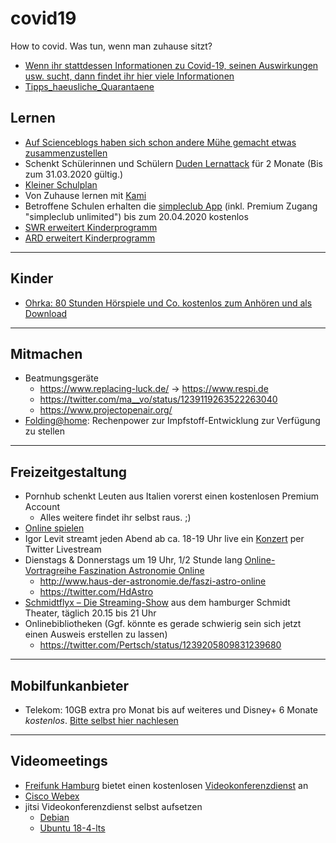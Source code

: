 # covid19
How to covid. Was tun, wenn man zuhause sitzt?

* [Wenn ihr stattdessen Informationen zu Covid-19, seinen Auswirkungen usw. sucht, dann findet ihr hier viele Informationen](https://github.com/cwoomi/cert-covid19)
* [Tipps_haeusliche_Quarantaene](https://www.bbk.bund.de/SharedDocs/Downloads/BBK/DE/Publikationen/Broschueren_Flyer/Tipps_%20haeusliche_Quarantaene.pdf?__blob=publicationFile)

## Lernen
* [Auf Scienceblogs haben sich schon andere Mühe gemacht etwas zusammenzustellen](http://scienceblogs.de/meertext/2020/03/16/corona-homeschooling-link-sammlung-und-ideen-fuer-unterrichtsersatz-zu-hause/)
* Schenkt Schülerinnen und Schülern [Duden Lernattack](https://learnattack.de/corona) für 2 Monate (Bis zum 31.03.2020 gültig.)
* [Kleiner Schulplan](https://twitter.com/hessophanes_/status/1239099719441428480)
* Von Zuhause lernen mit [Kami](https://blog.kamiapp.com/remote-learning-with-kami-during-school-shutdowns/)
* Betroffene Schulen erhalten die [simpleclub App](https://support.simpleclub.com/de/articles/3793519-schulschliessung-wegen-corona-virus) (inkl. Premium Zugang "simpleclub unlimited") bis zum 20.04.2020 kostenlos
* [SWR erweitert Kinderprogramm](https://www.presseportal.de/pm/7169/4547135)
* [ARD erweitert Kinderprogramm](https://www.tagesschau.de/inland/corona-kinderprogramm-101.html)

----

## Kinder
* [Ohrka: 80 Stunden Hörspiele und Co. kostenlos zum Anhören und als Download](https://www.ohrka.de/)

----

## Mitmachen
* Beatmungsgeräte
  * https://www.replacing-luck.de/ -> https://www.respi.de
  * https://twitter.com/ma__vo/status/1239119263522263040
  * https://www.projectopenair.org/
* [Folding@home](https://foldingathome.org/2020/02/27/foldinghome-takes-up-the-fight-against-covid-19-2019-ncov/): Rechenpower zur Impfstoff-Entwicklung zur Verfügung zu stellen

----

## Freizeitgestaltung
* Pornhub schenkt Leuten aus Italien vorerst einen kostenlosen Premium Account
  * Alles weitere findet ihr selbst raus. ;)
* [Online spielen](https://twitter.com/JackPackTV/status/1239199850924781568)
* Igor Levit streamt jeden Abend ab ca. 18-19 Uhr live ein [Konzert](https://twitter.com/igorpianist) per Twitter Livestream
* Dienstags & Donnerstags um 19 Uhr, 1/2 Stunde lang [Online-Vortragreihe Faszination Astronomie Online](https://www.youtube.com/watch?v=ztvg7jjSBrI)
  * http://www.haus-der-astronomie.de/faszi-astro-online
  * https://twitter.com/HdAstro
* [Schmidtflyx – Die Streaming-Show](https://www.tivoli.de/programm-tickets/schmidtflyx-die-streaming-show/) aus dem hamburger Schmidt Theater, täglich 20.15 bis 21 Uhr  
* Onlinebibliotheken (Ggf. könnte es gerade schwierig sein sich jetzt einen Ausweis erstellen zu lassen)
  * https://twitter.com/Pertsch/status/1239205809831239680
  
----

## Mobilfunkanbieter
* Telekom: 10GB extra pro Monat bis auf weiteres und Disney+ 6 Monate *kostenlos*. [Bitte selbst hier nachlesen](http://telekom.de/wir-verbinden)

----

## Videomeetings
* [Freifunk Hamburg](https://twitter.com/FreifunkHH) bietet einen kostenlosen [Videokonferenzdienst](https://jitsi.hamburg.freifunk.net/) an
* [Cisco Webex](https://help.webex.com/de-de/n80v1rcb/Cisco-Webex-Available-Free-in-These-Countries-COVID-19-Response)
* jitsi Videokonferenzdienst selbst aufsetzen
  * [Debian](https://jalogisch.de/2020/make-videochat-available-installation-of-jitsi-on-debian/)
  * [Ubuntu 18-4-lts](https://www.vultr.com/docs/how-to-install-jitsi-meet-on-ubuntu-18-04-lts)
